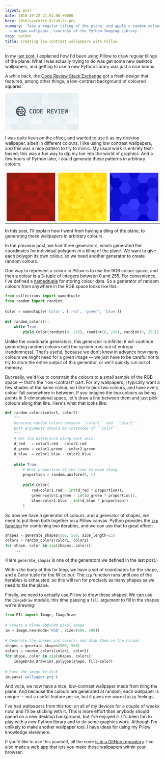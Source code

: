 ```yaml
---
layout: post
date: 2016-10-22 21:03:00 +0000
hero: 2016/specktre_0slu5ilk.png
summary: 'Take a regular tiling of the plane, and apply a random colouring: voila,
  a unique wallpaper, courtesy of the Python Imaging Library.'
tags: python
title: Creating low contrast wallpapers with Pillow
---
```


In my [last post](/2016/10/tiling-the-plane-with-pillow/), I explained how I'd been using Pillow to draw regular tilings of the plane.
What I was actually trying to do was get some new desktop wallpapers, and getting to use a new Python library was just a nice bonus.

A while back, the [Code Review Stack Exchange](http://codereview.stackexchange.com) got a fresh design that featured, among other things, a low-contrast background of coloured squares:

![](/images/2016/code_review.png)

I was quite keen on the effect, and wanted to use it as my desktop wallpaper, albeit in different colours.
I like using low contrast wallpapers, and this was a nice pattern to try to mimic.
My usual work is entirely text-based; this was a fun way to dip my toe into the world of graphics.
And a few hours of Python later, I could generate these patterns in arbitrary colours:

<table>
  <tr>
    <td style="padding: 5px;"><img src="/images/2016/specktre_demo_sq.png"></td>
    <td style="padding: 5px;"><img src="/images/2016/specktre_demo_tr.png"></td>
    <td style="padding: 5px;"><img src="/images/2016/specktre_demo_hex.png"></td>
  </tr>
</table>

In this post, I'll explain how I went from having a tiling of the plane, to generating these wallpapers in arbitrary colours.

<!-- summary -->

In the previous post, we had three generators, which generated the coordinates for individual polygons in a tiling of the plane.
We want to give each polygon its own colour, so we need another generator to create random colours.

One way to represent a colour in Pillow is to use the RGB colour space, and then a colour is a 3-tuple of integers between 0 and 255.
For convenience, I've defined a [namedtuple][namedtuple] for storing colour data.
So a generator of random colours from anywhere in the RGB space looks like this:

```python
from collections import namedtuple
from random import randint

Color = namedtuple('Color', ['red', 'green', 'blue'])

def random_colors():
    while True:
        yield Color(randint(0, 255), randint(0, 255), randint(0, 255))
```

[namedtuple]: https://docs.python.org/3.5/library/collections.html?highlight=namedtuple#collections.namedtuple

Unlike the coordinate generators, this generator is infinite: it will continue generating random colours until the system runs out of entropy (randomness).
That's useful, because we don't know in advance how many colours we might need for a given image — we just have to be careful not to try to store the entire output of this generator, or we'll quickly run out of memory.

But really, we'd like to constrain the colours to a small sample of the RGB space — that's the "low-contrast" part.
For my wallpapers, I typically want a few shades of the same colour, so I like to pick two colours, and have every colour fall somewhere in between.
If you imagine the two colours as being points in 3-dimensional space, let's draw a line between them and just pick colours along that line.
Here's what that looks like:

```python
def random_colors(color1, color2):
    """
    Generate random colors between ``color1`` and ``color2``.
    Both arguments should be instances of ``Color``.
    """
    # Get the difference along each axis
    d_red   = color1.red - color2.red
    d_green = color1.green - color2.green
    d_blue  = color1.blue - color2.blue

    while True:
        # What proportion of the line to move along
        proportion = random.uniform(0, 1)

        yield Color(
            red=color1.red - int(d_red * proportion)),
            green=color1.green - int(d_green * proportion)),
            blue=color1.blue - int(d_blue * proportion))
        )
```

So now we have a generator of colours, and a generator of shapes, we need to put them both together on a Pillow canvas.
Python provides the [`zip` function][zip] for combining two iterables, and we can use that to great effect:

```python
shapes = generate_shapes(500, 500, side_length=25)
colors = random_colors(color1, color2)
for shape, color in zip(shapes, colors):
    ...
```

(Here `generate_shapes` is one of the generators we defined in the last post.)

[zip]: https://docs.python.org/3.5/library/functions.html?highlight=zip#zip

Within the body of this for loop, we have a set of coordinates for the shape, and a Color tuple for the fill colour.
The `zip` function runs until one of the iterables is exhausted, so this will run for precisely as many shapes as we need to tile the plane.

Finally, we need to actually use Pillow to draw these shapes!
We can use the `ImageDraw` module, this time passing a `fill` argument to fill in the shapes we're drawing:

```python
from PIL import Image, ImageDraw

# Create a blank 500x500 pixel image
im = Image.new(mode='RGB', size=(500, 500))

# Generate the shapes and colors, and draw them on the canvas
shapes = generate_shapes(500, 500)
colors = random_colors(color1, color2)
for shape, color in zip(shapes, colors):
    ImageDraw.Draw(im).polygon(shape, fill=color)

# Save the image to disk
im.save('wallpaper.png')
```

And voila, we now have a nice, low-contrast wallpaper made from tiling the plane.
And because the colours are generated at random, each wallpaper is unique — not a useful feature per se, but it gives me warm fuzzy feelings.

I've had wallpapers from this tool on all of my devices for a couple of weeks now, and I'll be sticking with it.
This is more effort than anybody should spend on a new desktop background, but I've enjoyed it.
It's been fun to play with a new Python library and to do some graphics work.
Although I'm unlikely to make another wallpaper tool, I have ideas for using my Pillow knowledge elsewhere.

If you'd like to use this yourself, all the code [is in a GitHub repository][github].
I've also made a [web app][webapp] that lets you make these wallpapers within your browser.

[github]: https://github.com/alexwlchan/specktre
[webapp]: https://alexwlchan.net/experiments/specktre/

